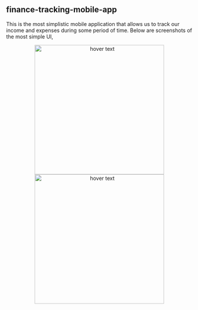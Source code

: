 ## finance-tracking-mobile-app
This is the most simplistic mobile application that allows us to track our income and expenses during some period of time. Below are screenshots of the most simple UI, 

<!-- ![Screenshot_1639202603](https://user-images.githubusercontent.com/66674500/145699381-a55ea714-c3a2-4335-8d21-c9aaa1f4e643.png)
![Screenshot_1639202594](https://user-images.githubusercontent.com/66674500/145699387-b3593f01-5241-443e-b7b6-ba63cc1affe1.png)
![Screenshot_1639202601](https://user-images.githubusercontent.com/66674500/145699389-3ba67822-af29-415a-bc0e-db6825fa02f9.png)
![Screenshot_1639202588](https://user-images.githubusercontent.com/66674500/145699390-44cfd890-8944-4e9a-af43-819db2ba57c0.png)
 -->
 <p align="center">
  <img src="C:\\Users\\dhaval\\Desktop\\SSS\\1.png" width="350" title="hover text">
  <img src="C://Users//dhaval//Desktop//SSS//2.png" width="350" title="hover text">
</p>
